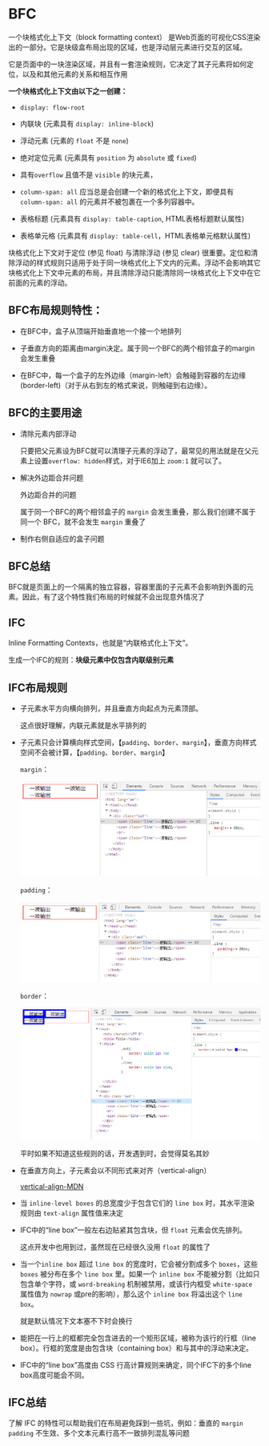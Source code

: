 # BFC

一个块格式化上下文（block formatting context） 是Web页面的可视化CSS渲染出的一部分。它是块级盒布局出现的区域，也是浮动层元素进行交互的区域。

它是页面中的一块渲染区域，并且有一套渲染规则，它决定了其子元素将如何定位，以及和其他元素的关系和相互作用

**一个块格式化上下文由以下之一创建：**

- `display: flow-root`

- 内联块 (元素具有 `display: inline-block`)

- 浮动元素 (元素的 `float` 不是 `none`)

- 绝对定位元素 (元素具有 `position` 为 `absolute` 或 `fixed`)

- 具有`overflow` 且值不是 `visible` 的块元素，

- `column-span: all` 应当总是会创建一个新的格式化上下文，即便具有 `column-span: all` 的元素并不被包裹在一个多列容器中。

- 表格标题 (元素具有 `display: table-caption`, HTML表格标题默认属性)

- 表格单元格 (元素具有 `display: table-cell`，HTML表格单元格默认属性)

块格式化上下文对于定位 (参见 float) 与清除浮动 (参见 clear) 很重要。定位和清除浮动的样式规则只适用于处于同一块格式化上下文内的元素。浮动不会影响其它块格式化上下文中元素的布局，并且清除浮动只能清除同一块格式化上下文中在它前面的元素的浮动。

## BFC布局规则特性：

- 在BFC中，盒子从顶端开始垂直地一个接一个地排列

- 子垂直方向的距离由margin决定。属于同一个BFC的两个相邻盒子的margin会发生重叠

- 在BFC中，每一个盒子的左外边缘（margin-left）会触碰到容器的左边缘(border-left)（对于从右到左的格式来说，则触碰到右边缘）。

## BFC的主要用途

- 清除元素内部浮动

  只要把父元素设为BFC就可以清理子元素的浮动了，最常见的用法就是在父元素上设置`overflow: hidden`样式，对于IE6加上 `zoom:1` 就可以了。

- 解决外边距合并问题

  外边距合并的问题

  属于同一个BFC的两个相邻盒子的 `margin` 会发生重叠，那么我们创建不属于同一个 BFC，就不会发生 `margin` 重叠了

- 制作右侧自适应的盒子问题

## BFC总结

BFC就是页面上的一个隔离的独立容器，容器里面的子元素不会影响到外面的元素。因此，有了这个特性我们布局的时候就不会出现意外情况了

## IFC

Inline Formatting Contexts，也就是“内联格式化上下文”。

生成一个IFC的规则：**块级元素中仅包含内联级别元素**

## IFC布局规则

- 子元素水平方向横向排列，并且垂直方向起点为元素顶部。

  这点很好理解，内联元素就是水平排列的

- 子元素只会计算横向样式空间，【`padding`、`border`、`margin`】，垂直方向样式空间不会被计算，【`padding`、`border`、`margin`】

  `margin`：

  ![](./static/IFC_1.png)
  
  `padding`：
  
  ![](./static/IFC_2.png)
  
  `border`：
  
  ![](./static/IFC_3.png)
  
  平时如果不知道这些规则的话，开发遇到时，会觉得莫名其妙

- 在垂直方向上，子元素会以不同形式来对齐（vertical-align）

  [vertical-align-MDN](https://developer.mozilla.org/zh-CN/docs/Web/CSS/vertical-align)
  
- 当 `inline-level boxes` 的总宽度少于包含它们的 `line box` 时，其水平渲染规则由 `text-align` 属性值来决定
  
- IFC中的“line box”一般左右边贴紧其包含块，但 `float` 元素会优先排列。

  这点开发中也用到过，虽然现在已经很久没用 `float` 的属性了
  
- 当一个`inline box` 超过 `line box` 的宽度时，它会被分割成多个 `boxes`，这些 `boxes` 被分布在多个 `line box` 里。如果一个 `inline box` 不能被分割（比如只包含单个字符，或 `word-breaking` 机制被禁用，或该行内框受 `white-space` 属性值为 `nowrap` 或pre的影响），那么这个 `inline box` 将溢出这个 `line box`。

  就是默认情况下文本塞不下时会换行

- 能把在一行上的框都完全包含进去的一个矩形区域，被称为该行的行框（line box）。行框的宽度是由包含块（containing box）和与其中的浮动来决定。

- IFC中的“line box”高度由 CSS 行高计算规则来确定，同个IFC下的多个line box高度可能会不同。

## IFC总结

了解 IFC 的特性可以帮助我们在布局避免踩到一些坑，例如：垂直的 `margin` `padding` 不生效、多个文本元素行高不一致排列混乱等问题



